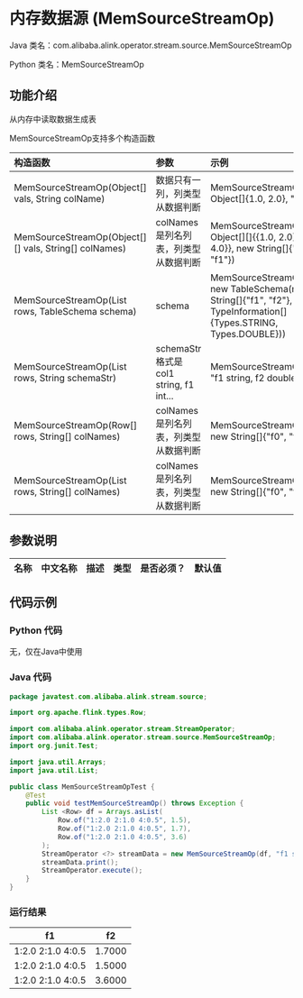 # 内存数据源 (MemSourceStreamOp)
Java 类名：com.alibaba.alink.operator.stream.source.MemSourceStreamOp

Python 类名：MemSourceStreamOp


## 功能介绍
从内存中读取数据生成表

MemSourceStreamOp支持多个构造函数

|构造函数|参数| 示例 |
|:------|:----|:----|
|MemSourceStreamOp(Object[] vals, String colName)|数据只有一列，列类型从数据判断| MemSourceStreamOp(new Object[]{1.0, 2.0}, "f0")
|MemSourceStreamOp(Object[][] vals, String[] colNames)|colNames是列名列表，列类型从数据判断|MemSourceStreamOp(new Object[][]{{1.0, 2.0}, {3.0, 4.0}}, new String[]{"f0", "f1"})
|MemSourceStreamOp(List <Row> rows, TableSchema schema)|schema|MemSourceStreamOp(df, new TableSchema(new String[]{"f1", "f2"}, new TypeInformation[]{Types.STRING, Types.DOUBLE}))
|MemSourceStreamOp(List <Row> rows, String schemaStr)|schemaStr格式是col1 string, f1 int...|MemSourceStreamOp(df, "f1 string, f2  double")
|MemSourceStreamOp(Row[] rows, String[] colNames)|colNames是列名列表，列类型从数据判断|MemSourceStreamOp(rows, new String[]{"f0", "f1"})
|MemSourceStreamOp(List <Row> rows, String[] colNames)|colNames是列名列表，列类型从数据判断|MemSourceStreamOp(rows, new String[]{"f0", "f1"})


## 参数说明

| 名称 | 中文名称 | 描述 | 类型 | 是否必须？ | 默认值 |
| --- | --- | --- | --- | --- | --- |



## 代码示例

### Python 代码
无，仅在Java中使用


### Java 代码

```java
package javatest.com.alibaba.alink.stream.source;

import org.apache.flink.types.Row;

import com.alibaba.alink.operator.stream.StreamOperator;
import com.alibaba.alink.operator.stream.source.MemSourceStreamOp;
import org.junit.Test;

import java.util.Arrays;
import java.util.List;

public class MemSourceStreamOpTest {
	@Test
	public void testMemSourceStreamOp() throws Exception {
		List <Row> df = Arrays.asList(
			Row.of("1:2.0 2:1.0 4:0.5", 1.5),
			Row.of("1:2.0 2:1.0 4:0.5", 1.7),
			Row.of("1:2.0 2:1.0 4:0.5", 3.6)
		);
		StreamOperator <?> streamData = new MemSourceStreamOp(df, "f1 string, f2  double");
		streamData.print();
		StreamOperator.execute();
	}
}

```

### 运行结果
f1|f2
---|---
1:2.0 2:1.0 4:0.5|1.7000
1:2.0 2:1.0 4:0.5|1.5000
1:2.0 2:1.0 4:0.5|3.6000
